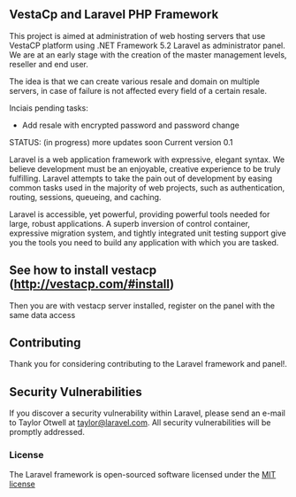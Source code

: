 ## VestaCp and Laravel PHP Framework

This project is aimed at administration of web hosting servers that use VestaCP platform using .NET Framework 5.2 Laravel as administrator panel. We are at an early stage with the creation of the master management levels, reseller and end user.

The idea is that we can create various resale and domain on multiple servers, in case of failure is not affected every field of a certain resale.

Inciais pending tasks:
- Add resale with encrypted password and password change

STATUS: (in progress) more updates soon
Current version 0.1

Laravel is a web application framework with expressive, elegant syntax. We believe development must be an enjoyable, creative experience to be truly fulfilling. Laravel attempts to take the pain out of development by easing common tasks used in the majority of web projects, such as authentication, routing, sessions, queueing, and caching.

Laravel is accessible, yet powerful, providing powerful tools needed for large, robust applications. A superb inversion of control container, expressive migration system, and tightly integrated unit testing support give you the tools you need to build any application with which you are tasked.

## See how to install vestacp (http://vestacp.com/#install)

Then you are with vestacp server installed, register on the panel with the same data access

## Contributing

Thank you for considering contributing to the Laravel framework and panel!.

## Security Vulnerabilities

If you discover a security vulnerability within Laravel, please send an e-mail to Taylor Otwell at taylor@laravel.com. All security vulnerabilities will be promptly addressed.

### License

The Laravel framework is open-sourced software licensed under the [MIT license](http://opensource.org/licenses/MIT)
